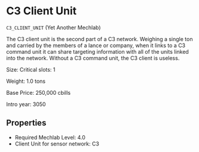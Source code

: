 # C3 Client Unit

`C3_CLIENT_UNIT` (Yet Another Mechlab)

The C3 client unit is the second part of a C3 network. Weighing a single ton and carried by the members of a lance or company, when it links to a C3 command unit it can share targeting information with all of the units linked into the network. Without a C3 command unit, the C3 client is useless.

Size: Critical slots: 1

Weight: 1.0 tons

Base Price: 250,000 cbills

Intro year: 3050

## Properties
* Required Mechlab Level: 4.0 
* Client Unit for sensor network: C3 
